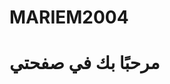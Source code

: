 # MARIEM2004
<!DOCTYPE html>
<html>
<head>
    <title>My GitHub Page</title>
</head>
<body>
    <h1>مرحبًا بك في صفحتي</h1>
</body>
</html>
